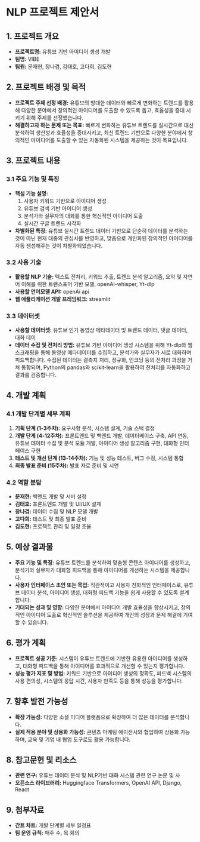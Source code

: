 # NLP 프로젝트 제안서

## 1. 프로젝트 개요

- **프로젝트명:** 유튜브 기반 아이디어 생성 개발
- **팀명:** VIBE
- **팀원:** 문재현, 장나겸, 김태호, 고다희, 김도현

## 2. 프로젝트 배경 및 목적

- **프로젝트 주제 선정 배경:** 유튜브의 방대한 데이터와 빠르게 변화하는 트렌드를 활용해 다양한 분야에서 창의적인 아이디어를 도출할 수 있도록 돕고, 효율성을 증대 시키기 위해 주제를 선정했습니다.
- **해결하고자 하는 문제 또는 목표:** 빠르게 변화하는 유튜브 트렌드를 실시간으로 대신 분석하여 생산성과 효율성을 증대시키고, 최신 트렌드 기반으로 다양한 분야에서 창의적인 아이디어를 도출할 수 있는 자동화된 시스템을 제공하는 것이 목표입니다.

## 3. 프로젝트 내용

### 3.1 주요 기능 및 특징

- **핵심 기능 설명:**
  1. 사용자 키워드 기반으로 아이디어 생성
  2. 유튜브 검색 기반 아이디어 생성
  3. 분석가와 실무자의 대화를 통한 혁신적인 아이디어 도출
  4. 실시간 구글 트렌드 시각화
- **차별화된 특징:** 유튜브 실시간 트렌드 데이터 기반으로 단순히 데이터를 분석하는 것이 아닌 현재 대중의 관심사를 반영하고, 맞춤으로 개인화된 창의적인 아이디어를 자동 생성해주는 것이 차별화되었습니다.

### 3.2 사용 기술

- **활용할 NLP 기술:** 텍스트 전처리, 키워드 추출, 트렌드 분석 알고리즘, 요약 및 자연어 이해를 위한 트랜스포머 기반 모델, openAI-whisper, Yt-dlp
- **사용할 언어모델 API:** openAi api
- **웹 애플리케이션 개발 프레임워크:** streamlit

### 3.3 데이터셋

- **사용할 데이터셋:** 유튜브 인기 동영상 메타데이터 및 트렌드 데이터, 댓글 데이터, 대화 데이
- **데이터 수집 및 전처리 방법:** 유튜브 기반 아이디어 생성 시스템을 위해 Yt-dlp와 웹 스크래핑을 통해 동영상 메타데이터를 수집하고, 분석가와 실무자가 서로 대화하며 피드백합니다. 수집된 데이터는 결측치 처리, 정규화, 인코딩 등의 전처리 과정을 거쳐 통합되며, Python의 pandas와 scikit-learn을 활용하여 전처리를 자동화하고 결과를 검증합니다.

## 4. 개발 계획

### 4.1 개발 단계별 세부 계획

1. **기획 단계 (1-3주차):** 요구사항 분석, 시스템 설계, 기술 스택 결정
2. **개발 단계 (4-12주차):** 프론트엔드 및 백엔드 개발, 데이터베이스 구축, API 연동, 유튜브 데이터 수집 및 분석 모듈 개발, 아이디어 생성 알고리즘 구현, 대화형 인터페이스 구현
3. **테스트 및 개선 단계 (13-14주차):** 기능 및 성능 테스트, 버그 수정, 시스템 통합
4. **최종 발표 준비 (15주차):** 발표 자료 준비 및 시연

### 4.2 역할 분담

- **문재현:** 백엔드 개발 및 서버 설정
- **김태호:** 프론트엔드 개발 및 UI/UX 설계
- **장나겸:** 데이터 수집 및 NLP 모델 개발
- **고다희:** 테스트 및 최종 발표 준비
- **김도현:** 프로젝트 관리 및 일정 조율 

## 5. 예상 결과물

- **주요 기능 및 특징:** 유튜브 트렌드를 분석하여 맞춤형 콘텐츠 아이디어를 생성하고, 분석가와 실무자가 대화형 피드백을 통해 아이디어를 개선하는 시스템을 제공합니다.
- **사용자 인터페이스 초안 또는 목업:** 직관적이고 사용자 친화적인 인터페이스로, 유튜브 데이터 분석, 아이디어 생성, 대화형 피드백 기능을 쉽게 사용할 수 있도록 설계합니다.
- **기대되는 성과 및 영향:** 다양한 분야에서 아이디어 개발 효율성을 향상시키고, 창의적인 아이디어 도출로 혁신적인 솔루션을 제공하여 개인의 성장과 문제 해결에 기여할 수 있습니다.

## 6. 평가 계획

- **프로젝트 성공 기준:** 시스템이 유튜브 트렌드에 기반한 유용한 아이디어를 생성하고, 대화형 피드백을 통해 아이디어를 효과적으로 개선할 수 있는지 평가합니다.
- **성능 평가 지표 및 방법:** 키워드 기반으로 아이디어 생성의 정확도, 피드백 시스템의 사용 편의성, 시스템의 응답 시간, 사용자 만족도 등을 통해 성능을 평가합니다.

## 7. 향후 발전 가능성

- **확장 가능성:** 다양한 소셜 미디어 플랫폼으로 확장하여 더 많은 데이터를 분석합니다.
- **실제 적용 분야 및 상용화 가능성:** 콘텐츠 마케팅 에이전시와 협업하여 상용화 가능하며, 교육 및 기업 내 협업 도구로도 활용 가능합니다.

## 8. 참고문헌 및 리소스

- **관련 연구:** 유튜브 데이터 분석 및 NLP기반 대화 시스템 관련 연구 논문 및 사
- **오픈소스 라이브러리:** Huggingface Transformers, OpenAI API, Django, React

## 9. 첨부자료

- **간트 차트:** 개발 단계별 세부 일정표
- **팀 운영 규칙:** 매주 수, 목 회의
